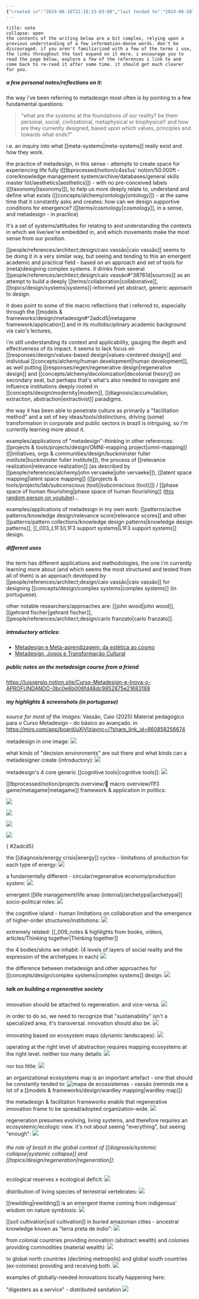 ```yaml
---
{"created in":"2024-08-18T22:18:23-03:00","last tended to":"2024-08-28T14:46:40-03:00","tags":["framework","metadesign","design","🌱"],"created":"2024-08-18T22:18:23.840-03:00","updated":"2025-05-26T16:47:36.728-03:00","notestage":["🌱"],"dg-publish":true,"permalink":"/models-and-frameworks/design/metadesign/","dgPassFrontmatter":true}
---
```


```ad-tip
title: note
collapse: open
the contents of the writing below are a bit complex, relying upon a previous understanding of a few information-dense words. don't be discouraged. if you aren't familiarized with a few of the terms i use, the links throughout the text expand on it more. i encourage you to read the page below, explore a few of the references i link to and come back to re-read it after some time. it should get much clearer for you.
```
##### a few personal notes/reflections on it:

the way i've been referring to metadesign most often is by pointing to a few fundamental questions:

> "what are the systems at the foundations of our reality? be them personal, social, civilizational, metaphysical or biophysical? and how are they currently designed, based upon which values, principles and towards what ends?"

i.e. an inquiry into what [[meta-systems\|meta-systems]] really exist and how they work.

the practice of metadesign, in this sense - attempts to create space for experiencing life fully ([[tbprocessed/notion/c4ss1us’ notion/50.000ft - core/knowledge management system/archive/databases/general skills master list/aesthetics\|aesthetics]]) - with no pre-conceived labels ([[taxonomy\|taxonomy]]), to help us more deeply relate to, understand and define what exists ([[concepts/alchemy/ontology\|ontology]]) - at the same time that it constantly asks and creates: how can we design supportive conditions for emergence? ([[terms/cosmology\|cosmology]], in a sense, and metadesign - in practice)

it's a set of systems/attitudes for relating to and understanding the contexts in which we live/we're embedded in, and which movements make the most sense from our position.

[[people/references/architect;design/caio vassão\|caio vassão]] seems to be doing it in a very similar way, but seeing and tending to this an emergent academic and practical field - based on an approach and set of tools for (meta)designing complex systems. it drinks from several [[people/references/architect;design/caio vassão#^38761d\|sources]] as an attempt to build a deeply [[terms/collaboration\|collaborative]], [[topics/design/systems\|systems]]-informed yet abstract, generic approach to design.

it does point to some of the macro reflections that i referred to, especially through the [[models & frameworks/design/metadesign#^2adcd5\|metagame framework/application]] and in its multidisciplinary academic background via caio's lectures, 

i'm still understanding its context and applicability, gauging the depth and effectiveness of its impact. it seems to lack focus on [[responses/design/values-based design\|values-centered design]] and individual [[concepts/alchemy/human development\|human development]], as well putting [[responses/regen/regenerative design\|regenerative design]] and [[concepts/alchemy/decolonization\|decolonial theory]] on secondary seat, but perhaps that's what's also needed to navigate and influence institutions deeply rooted in [[concepts/design/modernity\|modern]], [[diagnosis/accumulation, extraction, abstraction\|extractivist]] paradigms.

the way it has been able to penetrate culture as primarily a "facilitation method" and a set of key ideas/tools/distinctions, driving (some) transformation in corporate and public sectors in brazil is intriguing, so i'm currently learning more about it.

examples/applications of "metadesign"-thinking in other references: [[projects & tools/projects/design/OMNI-mapping project\|omni-mapping]] ([[initiatives, orgs & communities/design/buckminster fuller institute\|buckminster fuller institute]]), the process of [[relevance realization\|relevance realization]] (as described by [[people/references/alchemy/john vervaeke\|john vervaeke]]), [[latent space mapping\|latent space mapping]] ([[projects & tools/projects/lab/subconscious (tool)\|subconscious (tool)]]) / [[phase space of human flourishing\|phase space of human flourishing]] ([this random person on youtube](https://www.youtube.com/watch?v=AXn9ixvkICc))...

examples/applications of metadesign in my own work: [[patterns/active patterns/knowledge design/relevance score\|relevance scores]] and other [[patterns/pattern collections/knowledge design patterns\|knowledge design patterns]], [[_003_L1F3/L1F3 support systems\|L1F3 support systems]] design.

##### different uses

the term has different applications and methodologies, the one i'm currently learning more about (and which seems the most structured and tested from all of them) is an approach developed by [[people/references/architect;design/caio vassão\|caio vassão]] for designing [[concepts/design/complex systems\|complex systems]] (in portuguese).

other notable researchers/approaches are: [[john wood\|john wood]], [[gehrard fischer\|gehrard fischer]], [[people/references/architect;design/carlo franzato\|carlo franzato]].

##### introductory articles:

- [Metadesign e Meta-aprendizagem: da estética ao cosmo](https://caiovassao.medium.com/metadesign-e-meta-aprendizagem-da-est%C3%A9tica-ao-cosmo-1f35b7b9a92b)
- [Metadesign, Jogos e Transformação Cultural](https://caiovassao.medium.com/?source=post_page---byline--4ffce499cd8a--------------------------------)

##### public notes on the metadesign course from a friend

https://luissergio.notion.site/Curso-Metadesign-e-Inova-o-APROFUNDANDO-0bc0e6b006fd48dc9852875e21683188

##### my highlights & screenshots (in portuguese)

*source for most of the images:* Vassão, Caio (2025) Material pedagógico para o Curso Metadesign - do básico ao avançado. in https://miro.com/app/board/uXjVIziavnc=/?share_link_id=660858256674

metadesign in one image:
![](https://i.imgur.com/vU2zGLS.png)

what kinds of "decision environments" are out there and what kinds can a metadesigner create (introductory):
![](https://i.imgur.com/0rqtukN.png)

metadesign's 4 core generic [[cognitive tools\|cognitive tools]]:
![](https://i.imgur.com/6tECG1T.png)

[[tbprocessed/notion/projects overview/🧿 macro overview/l1f3 game/metagame\|metagame]] framework & application in politics:

![](https://i.imgur.com/ncY4tui.png)

![](https://i.imgur.com/eDXl7us.png)

![](https://i.imgur.com/aTMfeJc.png)

![](https://i.imgur.com/ZOcMNB3.png)


{ #2adcd5}


the [[diagnosis/energy crisis\|energy]] cycles - limitations of production for each type of energy:
![](https://i.imgur.com/u6MczPO.jpeg)

a fundamentally different - circular/regenerative economy/production system:
![](https://i.imgur.com/OtO9GQk.jpeg)

emergent [[life management/life areas (internal)/archetypal\|archetypal]] socio-political roles:
![](https://i.imgur.com/67bqfGs.png)

the cognitive island - human limitations on collaboration and the emergence of higher-order structures/institutions:
![](https://i.imgur.com/YY58saw.png)

extremely related: [[_009_notes & highlights from books, videos, articles/Thinking together\|Thinking together]]

the 4 bodies/skins we inhabit: (4 levels of layers of social reality and the expression of the archetypes in each)
![](https://i.imgur.com/OyMUwpS.png)

the difference between metadesign and other approaches for [[concepts/design/complex systems\|complex systems]] design:
![](https://i.imgur.com/Z2UNV4G.png)

##### talk on building a regenerative society

innovation should be attached to regeneration. and vice-versa.
![](https://i.imgur.com/mn7cjpj.jpeg)

in order to do so, we need to recognize that "sustainability" isn't a specialized area, it's transversal. innovation should also be.
![](https://i.imgur.com/d7QzLQt.jpeg)

innovating based on ecosystem maps (dynamic landscapes):
![](https://i.imgur.com/oIHFSgv.jpeg)

operating at the right level of abstraction requires mapping ecosystems at the right level. neither too many details:
![](https://i.imgur.com/3C7QnMe.jpeg)

nor too little:
![](https://i.imgur.com/G4Rqm3a.jpeg)

an organizational ecosystems map is an important artefact - one that should be constantly tended to:
![mapa de ecossistemas - vassão](https://i.imgur.com/Wiki9BV.png)
(reminds me a lot of a [[models & frameworks/design/wardley mapping\|wardley map]])

the metadesign & facilitation frameworks enable that regenerative innovation frame to be spread/adopted organization-wide.
![](https://i.imgur.com/hOObeQo.jpeg)

regeneration presumes evolving, living systems, and therefore requires an ecosystemic/ecologic view. it's not about seeing "everything", but seeing "enough":
![](https://i.imgur.com/vPIUKnV.jpeg)

###### the role of brazil in the global context of [[diagnosis/systemic collapse\|systemic collapse]] and [[topics/design/regeneration\|regeneration]]:

ecological reserves x ecological deficit:
![](https://i.imgur.com/nwi8hFv.jpeg)


distribution of living species of terrestrial vertebrates:
![](https://i.imgur.com/hfVhdfm.jpeg)

[[rewilding\|rewilding]] is an emergent theme coming from indigenous' wisdom on nature symbiosis:
![](https://i.imgur.com/rnZngeH.jpeg)

[[soil cultivation\|soil cultivation]] in buried amazonian cities - ancestral knowledge known as "terra preta de índio":
![](https://i.imgur.com/qvUQOFg.jpeg)


from colonial countries providing innovation (abstract wealth) and colonies providing commodities (material wealth):
![](https://i.imgur.com/q1iww0c.jpeg)

to global north countries (declining metropolis) and global south countries (ex-colonies) providing and receiving both.
![](https://i.imgur.com/8bRhg6q.jpeg)

examples of globally-needed innovations locally happening here:

"digesters as a service" - distributed sanitation
![](https://i.imgur.com/JV59aew.jpeg)

